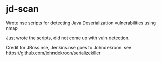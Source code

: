 # jd-scan
Wrote nse scripts for detecting Java Deserialization vulnerabilities using nmap

Just wrote the scripts, did not come up with vuln detection.

Credit for JBoss.nse, Jenkins.nse goes to Johndekroon.
see: https://github.com/johndekroon/serializekiller
